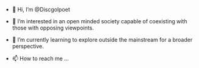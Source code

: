 - 👋 Hi, I’m @Discgolpoet
- 👀 I’m interested in an open minded society capable of coexisting with those with opposing viewpoints.

- 🌱 I’m currently learning to explore outside the mainstream for a broader perspective.


- 📫 How to reach me ...

<!---
Discgolpoet/Discgolpoet is a ✨ special ✨ repository because its `README.md` (this file) appears on your GitHub profile.
You can click the Preview link to take a look at your changes.
--->

